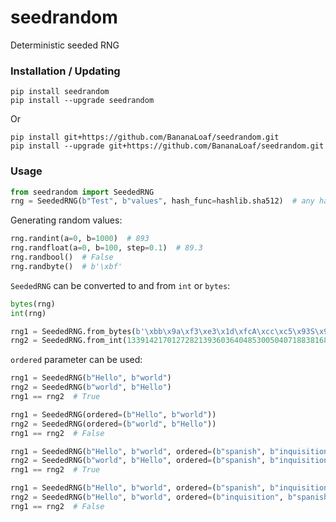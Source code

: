 # seedrandom
Deterministic seeded RNG

### Installation / Updating
```
pip install seedrandom
pip install --upgrade seedrandom
```
Or
```
pip install git+https://github.com/BananaLoaf/seedrandom.git
pip install --upgrade git+https://github.com/BananaLoaf/seedrandom.git
```

### Usage

```python
from seedrandom import SeededRNG
rng = SeededRNG(b"Test", b"values", hash_func=hashlib.sha512)  # any hash func from hashlib
```

Generating random values:
```python
rng.randint(a=0, b=1000)  # 893
rng.randfloat(a=0, b=100, step=0.1)  # 89.3
rng.randbool()  # False
rng.randbyte()  # b'\xbf'
```

```SeededRNG``` can be converted to and from ```int``` or ```bytes```:
```python
bytes(rng)
int(rng)

rng1 = SeededRNG.from_bytes(b'\xbb\x9a\xf3\xe3\x1d\xfcA\xcc\xc5\x93S\x9a\xec:\x9a\x08z\x88\x85\x99\xf7\xea\x91\xb6x\x00\xfb\x82"\xc2$K', hash_func=hashlib.blake2s)
rng2 = SeededRNG.from_int(13391421701272821393603640485300504071883816826531413055648909144818643814535822212998295950921452703111178763035507290455800978052021014498426299707601814, hash_func=hashlib.sha512)
```

```ordered``` parameter can be used:
```python
rng1 = SeededRNG(b"Hello", b"world")
rng2 = SeededRNG(b"world", b"Hello")
rng1 == rng2  # True

rng1 = SeededRNG(ordered=(b"Hello", b"world"))
rng2 = SeededRNG(ordered=(b"world", b"Hello"))
rng1 == rng2  # False

rng1 = SeededRNG(b"Hello", b"world", ordered=(b"spanish", b"inquisition"))
rng2 = SeededRNG(b"world", b"Hello", ordered=(b"spanish", b"inquisition"))
rng1 == rng2  # True

rng1 = SeededRNG(b"Hello", b"world", ordered=(b"spanish", b"inquisition"))
rng2 = SeededRNG(b"Hello", b"world", ordered=(b"inquisition", b"spanish"))
rng1 == rng2  # False
```
